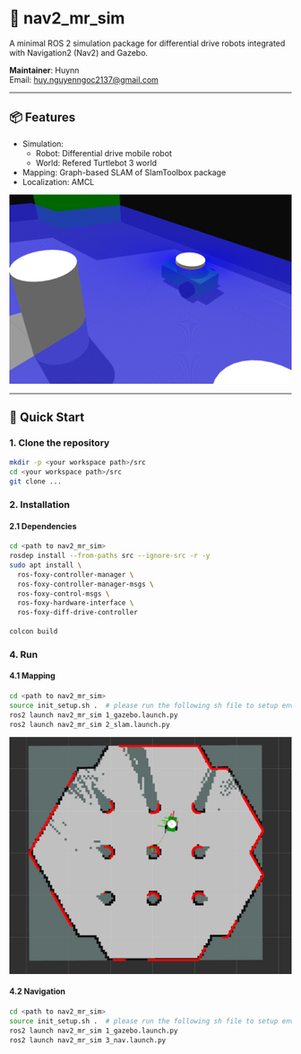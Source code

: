 # 🚀 nav2_mr_sim

A minimal ROS 2 simulation package for differential drive robots integrated with Navigation2 (Nav2) and Gazebo.

**Maintainer**: Huynn  
Email: huy.nguyenngoc2137@gmail.com  

---

## 📦 Features
- Simulation:
  - Robot: Differential drive mobile robot
  - World: Refered Turtlebot 3 world
- Mapping: Graph-based SLAM of SlamToolbox package
- Localization: AMCL

![Gazebo simulation](media/gazebo_2.png)

---

## 🚀 Quick Start

### 1. Clone the repository

```bash
mkdir -p <your workspace path>/src
cd <your workspace path>/src
git clone ...
```

### 2. Installation

#### 2.1 Dependencies
```bash
cd <path to nav2_mr_sim>
rosdep install --from-paths src --ignore-src -r -y
sudo apt install \
  ros-foxy-controller-manager \
  ros-foxy-controller-manager-msgs \
  ros-foxy-control-msgs \
  ros-foxy-hardware-interface \
  ros-foxy-diff-drive-controller

colcon build
```



### 4. Run

#### 4.1 Mapping
```bash
cd <path to nav2_mr_sim>
source init_setup.sh .  # please run the following sh file to setup environment variables
ros2 launch nav2_mr_sim 1_gazebo.launch.py
ros2 launch nav2_mr_sim 2_slam.launch.py
```

![Gazebo simulation](media/mapping_rviz.png)


#### 4.2 Navigation
```bash
cd <path to nav2_mr_sim>
source init_setup.sh .  # please run the following sh file to setup environment variables
ros2 launch nav2_mr_sim 1_gazebo.launch.py
ros2 launch nav2_mr_sim 3_nav.launch.py
```

